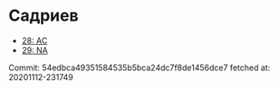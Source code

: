 # Садриев
- [28: AC](28.md)
- [29: NA](29.md)

Commit: 54edbca49351584535b5bca24dc7f8de1456dce7
 fetched at: 20201112-231749
